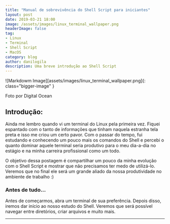 ```yaml
---
title: "Manual de sobrevivência do Shell Script para iniciantes"
layout: post
date: 2019-03-21 18:00
image: /assets/images/linux_terminal_wallpaper.png
headerImage: false
tag:
- Linux
- Terminal
- Shell Script
- MacOS
category: blog
author: danilogila
description: Uma breve introdução ao Shell Script
---
```


![Markdowm Image][assets/images/linux_terminal_wallpaper.png]{: class="bigger-image" }
<figcaption class="caption">Foto por Digital Ocean</figcaption>

## Introdução:

Ainda me lembro quando vi um terminal do Linux pela primeira vez. Fiquei espantado com o tanto de informações que tinham naquela estranha tela preta e isso me criou um certo pavor. Com o passar do tempo, fui estudando e conhecendo um pouco mais os comandos do Shell e percebi o quanto dominar aquele terminal seria produtivo para o meu dia-a-dia no estágio e na minha carreira profissional como um todo.

O objetivo dessa postagem é compartilhar um pouco da minha evolução com o Shell Script e mostrar que não precisamos ter medo de utilizá-lo. Veremos que no final ele será um grande aliado da nossa produtividade no ambiente de trabalho :)

### Antes de tudo…

Antes de começarmos, abra um terminal de sua preferência. Depois disso, iremos dar início ao nosso estudo do Shell. Veremos que será possível navegar entre diretórios, criar arquivos e muito mais.

---
